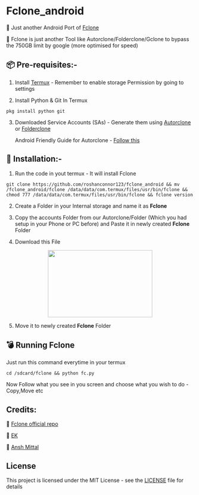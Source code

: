 # Fclone_android
🔴 Just another Android Port of [Fclone](https://github.com/mawaya/rclone)

🔷 Fclone is just another Tool like Autorclone/Folderclone/Gclone to bypass the 750GB limit by google (more optimised for speed)

## 📦 Pre-requisites:-
1. Install [Termux](https://play.google.com/store/apps/details?id=com.termux&hl=en_IN%20%20) - Remember to enable storage Permission by going to settings

2. Install Python & Git In Termux
```
pkg install python git
```
3. Downloaded Service Accounts (SAs) - Generate them using [Autorclone](https://github.com/xyou365/AutoRclone) or [Folderclone](https://github.com/Spazzlo/folderclone)

   Android Friendly Guide for Autorclone - [Follow this](https://telegra.ph/Autorclone-in-Android-Termux-06-30)
## 💊 Installation:-
1. Run the code in yout termux - It will install Fclone
```
git clone https://github.com/roshanconnor123/fclone_android && mv /fclone_android/fclone /data/data/com.termux/files/usr/bin/fclone && chmod 777 /data/data/com.termux/files/usr/bin/fclone && fclone version
```

2. Create a Folder in your Internal storage and name it as **Fclone**

3. Copy the accounts Folder from our Autorclone/Folder (Which you had setup in your Phone or PC before) and Paste it in newly created **Fclone** Folder

4. Download this File 

[<p align="center"><img src="https://image.freepik.com/free-vector/download-button-white-background_97458-63.jpg" width="280" height="180"></p>](https://www23.zippyshare.com/v/k4ddLYlE/file.html)

5. Move it to newly created **Fclone** Folder
## 💣 Running Fclone
Just run this command everytime in your termux
```
cd /sdcard/fclone && python fc.py
```
Now Follow what you see in you screen and choose what you wish to do - Copy,Move etc 
## Credits:
👦 [Fclone official repo](https://github.com/mawaya/rclone)

👧 [EK](https://t.me/everykenyan)

👨 [Ansh Mittal](https://t.me/iamAnshMittal)

## License
This project is licensed under the MIT License - see the [LICENSE](https://github.com/roshanconnor123/fclone_android/blob/master/LICENSE) file for details
